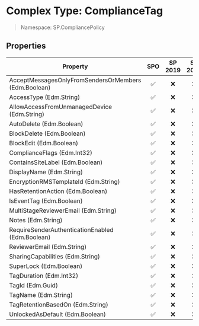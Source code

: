 # Complex Type: ComplianceTag

> Namespace: SP.CompliancePolicy

## Properties

Property | SPO | SP 2019 | SP 2016 | SP 2013
----------|:---:|:-------:|:-------:|:-------:
AcceptMessagesOnlyFromSendersOrMembers (Edm.Boolean) | ✅ | ❌ | ❌ | ❌
AccessType (Edm.String) | ✅ | ❌ | ❌ | ❌
AllowAccessFromUnmanagedDevice (Edm.String) | ✅ | ❌ | ❌ | ❌
AutoDelete (Edm.Boolean) | ✅ | ❌ | ❌ | ❌
BlockDelete (Edm.Boolean) | ✅ | ❌ | ❌ | ❌
BlockEdit (Edm.Boolean) | ✅ | ❌ | ❌ | ❌
ComplianceFlags (Edm.Int32) | ✅ | ❌ | ❌ | ❌
ContainsSiteLabel (Edm.Boolean) | ✅ | ❌ | ❌ | ❌
DisplayName (Edm.String) | ✅ | ❌ | ❌ | ❌
EncryptionRMSTemplateId (Edm.String) | ✅ | ❌ | ❌ | ❌
HasRetentionAction (Edm.Boolean) | ✅ | ❌ | ❌ | ❌
IsEventTag (Edm.Boolean) | ✅ | ❌ | ❌ | ❌
MultiStageReviewerEmail (Edm.String) | ✅ | ❌ | ❌ | ❌
Notes (Edm.String) | ✅ | ❌ | ❌ | ❌
RequireSenderAuthenticationEnabled (Edm.Boolean) | ✅ | ❌ | ❌ | ❌
ReviewerEmail (Edm.String) | ✅ | ❌ | ❌ | ❌
SharingCapabilities (Edm.String) | ✅ | ❌ | ❌ | ❌
SuperLock (Edm.Boolean) | ✅ | ❌ | ❌ | ❌
TagDuration (Edm.Int32) | ✅ | ❌ | ❌ | ❌
TagId (Edm.Guid) | ✅ | ❌ | ❌ | ❌
TagName (Edm.String) | ✅ | ❌ | ❌ | ❌
TagRetentionBasedOn (Edm.String) | ✅ | ❌ | ❌ | ❌
UnlockedAsDefault (Edm.Boolean) | ✅ | ❌ | ❌ | ❌